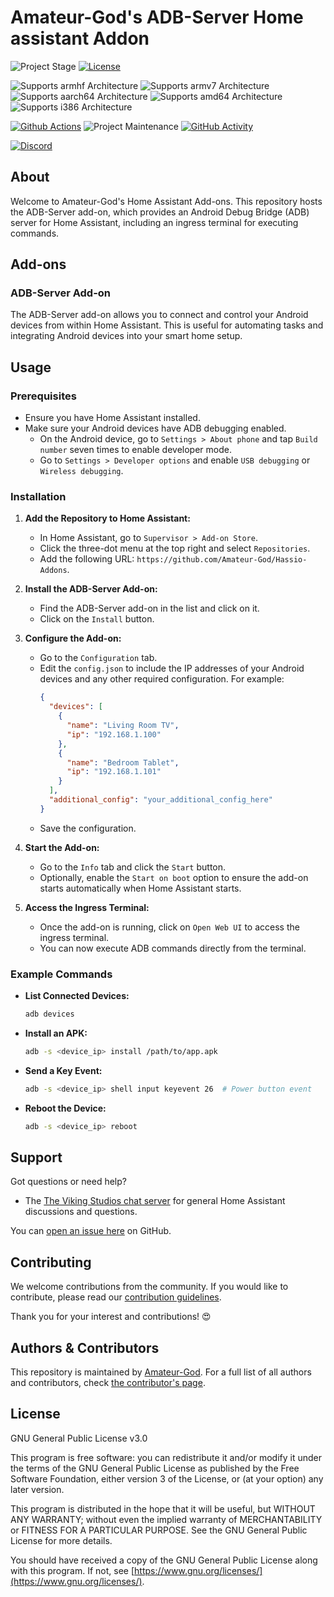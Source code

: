 # Amateur-God's ADB-Server Home assistant Addon

<!--[![GitHub Release][releases-shield]][releases]-->
![Project Stage][project-stage-shield]
[![License][license-shield]](LICENSE.md)

![Supports armhf Architecture][armhf-shield]
![Supports armv7 Architecture][armv7-shield]
![Supports aarch64 Architecture][aarch64-shield]
![Supports amd64 Architecture][amd64-shield]
![Supports i386 Architecture][i386-shield]

[![Github Actions][github-actions-shield]][github-actions]
![Project Maintenance][maintenance-shield]
[![GitHub Activity][commits-shield]][commits]

[![Discord][discord-shield]][discord]
<!--[![Community Forum][forum-shield]][forum]
-->
## About

Welcome to Amateur-God's Home Assistant Add-ons. This repository hosts the ADB-Server add-on, which provides an Android Debug Bridge (ADB) server for Home Assistant, including an ingress terminal for executing commands.

## Add-ons

### ADB-Server Add-on

The ADB-Server add-on allows you to connect and control your Android devices from within Home Assistant. This is useful for automating tasks and integrating Android devices into your smart home setup.
<!--
Key features include:

- Full GitHub repository with CI/CD setup.
- Detailed Dockerfile structure.
- Usage of `config.json` and `build.json` files for configuration.
- Integration with S6 overlay for service management.
- Implementation of Bashio for streamlined scripting.
- Deployment to GitHub Container Registry.
- Comprehensive use of Docker label schema.
- Ingress terminal for executing ADB commands directly from Home Assistant.

[:books: Read the full add-on documentation][docs]-->

## Usage

### Prerequisites

- Ensure you have Home Assistant installed.
- Make sure your Android devices have ADB debugging enabled.
  - On the Android device, go to `Settings > About phone` and tap `Build number` seven times to enable developer mode.
  - Go to `Settings > Developer options` and enable `USB debugging` or `Wireless debugging`.

### Installation

1. **Add the Repository to Home Assistant:**
   - In Home Assistant, go to `Supervisor > Add-on Store`.
   - Click the three-dot menu at the top right and select `Repositories`.
   - Add the following URL: `https://github.com/Amateur-God/Hassio-Addons`.

2. **Install the ADB-Server Add-on:**
   - Find the ADB-Server add-on in the list and click on it.
   - Click on the `Install` button.

3. **Configure the Add-on:**
   - Go to the `Configuration` tab.
   - Edit the `config.json` to include the IP addresses of your Android devices and any other required configuration. For example:
     ```json
     {
       "devices": [
         {
           "name": "Living Room TV",
           "ip": "192.168.1.100"
         },
         {
           "name": "Bedroom Tablet",
           "ip": "192.168.1.101"
         }
       ],
       "additional_config": "your_additional_config_here"
     }
     ```
   - Save the configuration.

4. **Start the Add-on:**
   - Go to the `Info` tab and click the `Start` button.
   - Optionally, enable the `Start on boot` option to ensure the add-on starts automatically when Home Assistant starts.

5. **Access the Ingress Terminal:**
   - Once the add-on is running, click on `Open Web UI` to access the ingress terminal.
   - You can now execute ADB commands directly from the terminal.

### Example Commands

- **List Connected Devices:**
  ```sh
  adb devices
  ```

- **Install an APK:**
  ```sh
  adb -s <device_ip> install /path/to/app.apk
  ```

- **Send a Key Event:**
  ```sh
  adb -s <device_ip> shell input keyevent 26  # Power button event
  ```

- **Reboot the Device:**
  ```sh
  adb -s <device_ip> reboot
  ```

## Support

Got questions or need help?
<!--
You have several options to get them answered:

- The [Home Assistant Community Add-ons Discord chat server][discord] for add-on support and feature requests.-->
- The [The Viking Studios chat server][discord-vs] for general Home Assistant discussions and questions.
<!--- The Home Assistant [Community Forum][forum].
- Join the [Reddit subreddit][reddit] in [/r/homeassistant][reddit]
-->
You can <!--also--> [open an issue here][issue] on GitHub.

## Contributing

We welcome contributions from the community. If you would like to contribute, please read our [contribution guidelines](.github/CONTRIBUTING.md).

Thank you for your interest and contributions! :heart_eyes:

## Authors & Contributors

This repository is maintained by [Amateur-God](https://github.com/Amateur-God). For a full list of all authors and contributors, check [the contributor's page][contributors].

<!--
## Additional Home Assistant Add-ons

Looking for more add-ons for your Home Assistant setup? Check out our [GitHub Repository][repository] for a complete list of available add-ons.
-->
## License

GNU General Public License v3.0

This program is free software: you can redistribute it and/or modify it under the terms of the GNU General Public License as published by the Free Software Foundation, either version 3 of the License, or (at your option) any later version.

This program is distributed in the hope that it will be useful, but WITHOUT ANY WARRANTY; without even the implied warranty of MERCHANTABILITY or FITNESS FOR A PARTICULAR PURPOSE. See the GNU General Public License for more details.

You should have received a copy of the GNU General Public License along with this program. If not, see [https://www.gnu.org/licenses/](https://www.gnu.org/licenses/).

[aarch64-shield]: https://img.shields.io/badge/aarch64-yes-green.svg
[amd64-shield]: https://img.shields.io/badge/amd64-yes-green.svg
[armhf-shield]: https://img.shields.io/badge/armhf-yes-green.svg
[armv7-shield]: https://img.shields.io/badge/armv7-yes-green.svg
[commits-shield]: https://img.shields.io/github/commit-activity/y/Amateur-God/Hassio-Addons.svg
[commits]: https://github.com/Amateur-God/Hassio-Addons/commits/main
[contributors]: https://github.com/Amateur-God/Hassio-Addons/graphs/contributors
[discord-vs]: https://discord.gg/2gexJGFU8j
[discord-shield]: https://img.shields.io/discord/1032437213100777502
[discord]: discord.me/vikingstudios
[docs]: https://github.com/Amateur-God/Hassio-Addons/blob/main/example/DOCS.md
[forum-shield]: https://img.shields.io/badge/community-forum-brightgreen.svg
[forum]: https://community.home-assistant.io/t/repository-community-hass-io-add-ons/24705?u=frenck
[github-actions-shield]: https://github.com/Amateur-God/Hassio-Addons/actions/workflows/CI-CD.yaml/badge.svg
[github-actions]: https://github.com/Amateur-God/Hassio-Addons/actions
[i386-shield]: https://img.shields.io/badge/i386-yes-green.svg
[issue]: https://github.com/Amateur-God/Hassio-Addons/issues
[license-shield]: https://img.shields.io/github/license/Amateur-God/Hassio-Addons.svg
[maintenance-shield]: https://img.shields.io/maintenance/yes/2024.svg
[project-stage-shield]: https://img.shields.io/badge/project%20stage-production%20ready-brightgreen.svg
[reddit]: https://reddit.com/r/homeassistant
[releases-shield]: https://img.shields.io/github/release/Amateur-God/Hassio-Addons.svg
[releases]: https://github.com/Amateur-God/Hassio-Addons/releases
[repository]: https://github.com/Amateur-God/Hassio-Addons
